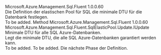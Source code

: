 <Type Name="IWithDatabaseDtuMin" FullName="Microsoft.Azure.Management.Sql.Fluent.SqlElasticPool.Update.IWithDatabaseDtuMin">
  <TypeSignature Language="C#" Value="public interface IWithDatabaseDtuMin" />
  <TypeSignature Language="ILAsm" Value=".class public interface auto ansi abstract IWithDatabaseDtuMin" />
  <TypeSignature Language="DocId" Value="T:Microsoft.Azure.Management.Sql.Fluent.SqlElasticPool.Update.IWithDatabaseDtuMin" />
  <TypeSignature Language="VB.NET" Value="Public Interface IWithDatabaseDtuMin" />
  <TypeSignature Language="F#" Value="type IWithDatabaseDtuMin = interface" />
  <AssemblyInfo>
    <AssemblyName>Microsoft.Azure.Management.Sql.Fluent</AssemblyName>
    <AssemblyVersion>1.0.0.60</AssemblyVersion>
  </AssemblyInfo>
  <Interfaces />
  <Docs>
    <summary>
            Die Definition der elastischen Pool für SQL die minimale DTU für die Datenbank festlegen.
            </summary>
    <remarks>To be added.</remarks>
  </Docs>
  <Members>
    <Member MemberName="WithDatabaseDtuMin">
      <MemberSignature Language="C#" Value="public Microsoft.Azure.Management.Sql.Fluent.SqlElasticPool.Update.IUpdate WithDatabaseDtuMin (int databaseDtuMin);" />
      <MemberSignature Language="ILAsm" Value=".method public hidebysig newslot virtual instance class Microsoft.Azure.Management.Sql.Fluent.SqlElasticPool.Update.IUpdate WithDatabaseDtuMin(int32 databaseDtuMin) cil managed" />
      <MemberSignature Language="DocId" Value="M:Microsoft.Azure.Management.Sql.Fluent.SqlElasticPool.Update.IWithDatabaseDtuMin.WithDatabaseDtuMin(System.Int32)" />
      <MemberSignature Language="VB.NET" Value="Public Function WithDatabaseDtuMin (databaseDtuMin As Integer) As IUpdate" />
      <MemberSignature Language="F#" Value="abstract member WithDatabaseDtuMin : int -&gt; Microsoft.Azure.Management.Sql.Fluent.SqlElasticPool.Update.IUpdate" Usage="iWithDatabaseDtuMin.WithDatabaseDtuMin databaseDtuMin" />
      <MemberType>Method</MemberType>
      <AssemblyInfo>
        <AssemblyName>Microsoft.Azure.Management.Sql.Fluent</AssemblyName>
        <AssemblyVersion>1.0.0.60</AssemblyVersion>
      </AssemblyInfo>
      <ReturnValue>
        <ReturnType>Microsoft.Azure.Management.Sql.Fluent.SqlElasticPool.Update.IUpdate</ReturnType>
      </ReturnValue>
      <Parameters>
        <Parameter Name="databaseDtuMin" Type="System.Int32" />
      </Parameters>
      <Docs>
        <param name="databaseDtuMin">Minimale DTU für alle SQL Azure-Datenbanken.</param>
        <summary>
            Legt die minimale DTU, die alle SQL Azure-Datenbanken garantiert werden kann.
            </summary>
        <returns>To be added.</returns>
        <remarks>To be added.</remarks>
        <return>Die nächste Phase der Definition.</return>
      </Docs>
    </Member>
  </Members>
</Type>